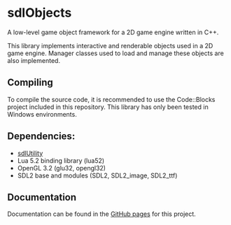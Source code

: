 # sdlObjects

A low-level game object framework for a 2D game engine written in C++. 

This library implements interactive and renderable objects used in a 2D game engine. Manager classes used to load and manage these objects are also implemented.

## Compiling
To compile the source code, it is recommended to use the Code::Blocks project included in this repository. This library has only been tested in Windows environments. 

## Dependencies:
- [sdlUtility](https://github.com/antSDL2/sdlUtility)
- Lua 5.2 binding library (lua52)
- OpenGL 3.2 (glu32, opengl32)
- SDL2 base and modules (SDL2, SDL2_image, SDL2_ttf)

## Documentation
Documentation can be found in the [GitHub pages](https://antSDL2.github.io/sdlObjects/) for this project.
